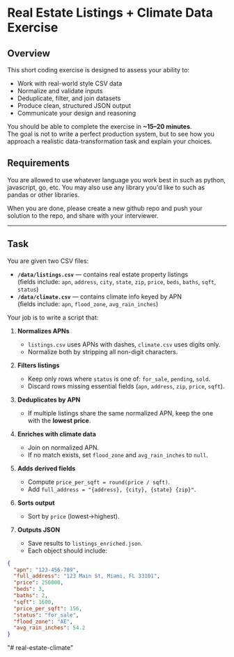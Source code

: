 # Real Estate Listings + Climate Data Exercise

## Overview

This short coding exercise is designed to assess your ability to:

- Work with real-world style CSV data
- Normalize and validate inputs
- Deduplicate, filter, and join datasets
- Produce clean, structured JSON output
- Communicate your design and reasoning

You should be able to complete the exercise in **~15–20 minutes**.  
The goal is not to write a perfect production system, but to see how you approach a realistic data-transformation task and explain your choices.

## Requirements
You are allowed to use whatever language you work best in such as python, javascript, go, etc. You may also use any library you'd like to such as pandas or other libraries. 

When you are done, please create a new github repo and push your solution to the repo, and share with your interviewer.

---

## Task

You are given two CSV files:

- **`/data/listings.csv`** — contains real estate property listings  
  (fields include: `apn`, `address`, `city`, `state`, `zip`, `price`, `beds`, `baths`, `sqft`, `status`)
- **`/data/climate.csv`** — contains climate info keyed by APN  
  (fields include: `apn`, `flood_zone`, `avg_rain_inches`)

Your job is to write a script that:

1. **Normalizes APNs**

   - `listings.csv` uses APNs with dashes, `climate.csv` uses digits only.
   - Normalize both by stripping all non-digit characters.

2. **Filters listings**

   - Keep only rows where `status` is one of: `for_sale`, `pending`, `sold`.
   - Discard rows missing essential fields (`apn`, `address`, `zip`, `price`, `sqft`).

3. **Deduplicates by APN**

   - If multiple listings share the same normalized APN, keep the one with the **lowest price**.

4. **Enriches with climate data**

   - Join on normalized APN.
   - If no match exists, set `flood_zone` and `avg_rain_inches` to `null`.

5. **Adds derived fields**

   - Compute `price_per_sqft = round(price / sqft)`.
   - Add `full_address = "{address}, {city}, {state} {zip}"`.

6. **Sorts output**

   - Sort by `price` (lowest→highest).

7. **Outputs JSON**
   - Save results to `listings_enriched.json`.
   - Each object should include:

```json
{
  "apn": "123-456-789",
  "full_address": "123 Main St, Miami, FL 33101",
  "price": 250000,
  "beds": 3,
  "baths": 2,
  "sqft": 1600,
  "price_per_sqft": 156,
  "status": "for_sale",
  "flood_zone": "AE",
  "avg_rain_inches": 54.2
}
```
"# real-estate-climate" 
